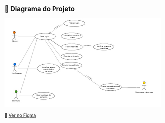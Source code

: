 ## 📌 Diagrama do Projeto

[![Diagrama do Projeto](/images/diagram-UseCase.png)](https://www.figma.com/proto/txmHFgqf7lFcj0krv6tZoV/UML-Use-Case-Diagram-(Community)?node-id=9-168&p=f&t=jATEWIBUMiK24VkH-1&scaling=scale-down-width&content-scaling=fixed&page-id=6%3A38)

🔗 [Ver no Figma](https://www.figma.com/proto/txmHFgqf7lFcj0krv6tZoV/UML-Use-Case-Diagram-(Community)?node-id=9-168&p=f&t=jATEWIBUMiK24VkH-1&scaling=scale-down-width&content-scaling=fixed&page-id=6%3A38)

